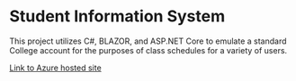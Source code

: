 # Student Information System

This project utilizes C#, BLAZOR, and ASP.NET Core to emulate a standard College account for the purposes of class schedules for a variety of users.

[Link to Azure hosted site](https://studentinformationsystemfullerton.azurewebsites.net/)
